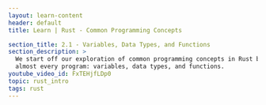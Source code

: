 ```yaml
---
layout: learn-content
header: default
title: Learn | Rust - Common Programming Concepts

section_title: 2.1 - Variables, Data Types, and Functions
section_description: >
  We start off our exploration of common programming concepts in Rust by looking at the fundamental building blocks of
  almost every program: variables, data types, and functions.
youtube_video_id: FxTEHjfLDp0 
topic: rust_intro
tags: rust
---
```

